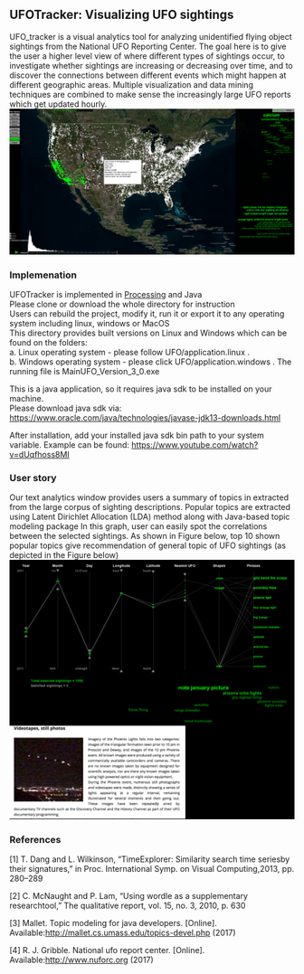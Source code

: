 ## UFOTracker: Visualizing UFO sightings
UFO_tracker is a visual analytics tool for analyzing unidentified flying object sightings from the National UFO Reporting Center. The goal here is to give the user a higher level view of where different types of sightings occur, to investigate whether sightings are increasing or decreasing over time, and to discover the connections between different events which might happen at different geographic areas. Multiple visualization and data mining techniques are combined to make sense the increasingly large UFO reports which get updated hourly.  
![ScreenShot](https://github.com/iDataVisualizationLab/UFO/blob/master/images/maingit.png)

### Implemenation
UFOTracker is implemented in [Processing](http://processing.org) and Java <br>
Please clone or download the whole directory for instruction <br>
Users can rebuild the project, modify it, run it or export it to any operating system including linux, windows or MacOS <br>
This directory provides built versions on Linux and Windows which can be found on the folders: <br>
a. Linux operating system - please follow UFO/application.linux .</br>
b. Windows operating system - please click  UFO/application.windows . The running file is MainUFO_Version_3_0.exe</br>

This is a java application, so it requires java sdk to be installed on your machine. </br>
Please download java sdk via: https://www.oracle.com/java/technologies/javase-jdk13-downloads.html </br>

After installation, add your installed java sdk bin path to your system variable. Example can be found: https://www.youtube.com/watch?v=dUqfhoss8MI


 
### User story
Our text analytics window provides users a summary of topics in extracted from the large corpus of sighting descriptions. Popular topics are extracted using Latent Dirichlet Allocation (LDA) method along with Java-based topic modeling package
In this graph, user can easily  spot the  correlations  between  the  selected  sightings. As shown in Figure below, top 10 shown popular topics give recommendation of general topic of UFO sightings (as depicted in the Figure below)
![Everything Is AWESOME](https://github.com/iDataVisualizationLab/UFO/blob/master/images/AZ.png)


### References
[1] T. Dang and L. Wilkinson, “TimeExplorer: Similarity search time seriesby their signatures,” in Proc. International Symp. on Visual Computing,2013, pp. 280–289

[2] C. McNaught and P. Lam, “Using wordle as a supplementary researchtool,” The qualitative report, vol. 15, no. 3, 2010, p. 630

[3] Mallet.   Topic   modeling   for   java   developers.   [Online].   Available:http://mallet.cs.umass.edu/topics-devel.php (2017)

[4] R.   J.   Gribble.   National   ufo   report   center.   [Online].   Available:http://www.nuforc.org (2017)
